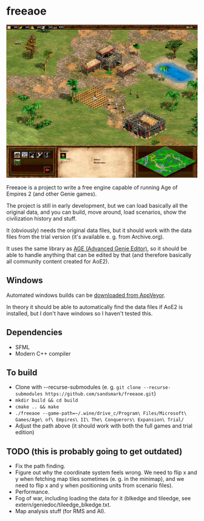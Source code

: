 freeaoe
=======

![screenshot](/doc/screenshot.png)

Freeaoe is a project to write a free engine capable of running Age of Empires 2
(and other Genie games).

The project is still in early development, but we can load basically all the
original data, and you can build, move around, load scenarios, show the
civilization history and stuff.

It (obviously) needs the original data files, but it should work with the data
files from the trial version (it's available e. g. from Archive.org).

It uses the same library as [AGE (Advanced Genie Editor)](https://github.com/Tapsa/AGE), so it should be able
to handle anything that can be edited by that (and therefore basically all
community content created for AoE2).

Windows
-------
Automated windows builds can be [downloaded from AppVeyor](https://ci.appveyor.com/project/sandsmark/freeaoe/build/artifacts).

In theory it should be able to automatically find the data files if AoE2 is installed, but I don't have windows so I haven't tested this.

Dependencies
------------
 - SFML
 - Modern C++ compiler

To build
--------
 - Clone with --recurse-submodules (e. g. `git clone --recurse-submodules https://github.com/sandsmark/freeaoe.git`)
 - `mkdir build && cd build`
 - `cmake .. && make`
 - `./freeaoe --game-path=~/.wine/drive_c/Program\ Files/Microsoft\ Games/Age\ of\ Empires\ II\ The\ Conquerors\ Expansion\ Trial/`
 - Adjust the path above (it should work with both the full games and trial edition)

TODO (this is probably going to get outdated)
----
 - Fix the path finding.
 - Figure out why the coordinate system feels wrong. We need to flip x and y
   when fetching map tiles sometimes (e. g. in the minimap), and we need to
   flip x and y when positioning units from scenario files).
 - Performance.
 - Fog of war, including loading the data for it (blkedge and tileedge, see
   extern/geniedoc/tileedge\_blkedge.txt.
 - Map analysis stuff (for RMS and AI).
